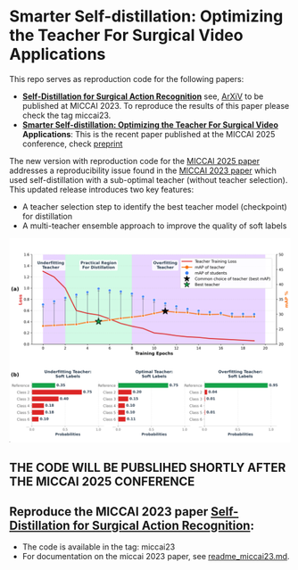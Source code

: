 # Smarter Self-distillation: Optimizing the Teacher For Surgical Video Applications

This repo serves as reproduction code for the following papers:
* **[Self-Distillation for Surgical Action Recognition](https://arxiv.org/abs/2303.12915)** see, [ArXiV](https://arxiv.org/abs/2303.12915) to be published at MICCAI 2023. To reproduce the results of this paper please check the tag miccai23.
* **[Smarter Self-distillation: Optimizing the Teacher For Surgical Video](https://papers.miccai.org/miccai-2025/paper/1323_paper.pdf) Applications**: This is the recent paper published at the MICCAI 2025 conference, check [preprint](https://papers.miccai.org/miccai-2025/paper/1323_paper.pdf)

The new version with reproduction code for the [MICCAI 2025 paper](https://papers.miccai.org/miccai-2025/paper/1323_paper.pdf) addresses a reproducibility issue found in the [MICCAI 2023 paper](https://arxiv.org/abs/2303.12915) which used self-distillation with a sub-optimal teacher (without teacher selection). This updated release introduces two key features:
* A teacher selection step to identify the best teacher model (checkpoint) for distillation
* A multi-teacher ensemble approach to improve the quality of soft labels

![](./figures/main_miccai25.png)

<!-- <p align="center">
  <img src="./figures/concept_overview.png" alt="Figure">
</p> -->


## THE CODE WILL BE PUBSLIHED SHORTLY AFTER THE MICCAI 2025 CONFERENCE

## Reproduce the MICCAI 2023 paper **[Self-Distillation for Surgical Action Recognition](https://arxiv.org/abs/2303.12915)**:
* The code is available in the tag: miccai23
* For documentation on the miccai 2023 paper, see [readme_miccai23.md](readme_miccai23.md).
